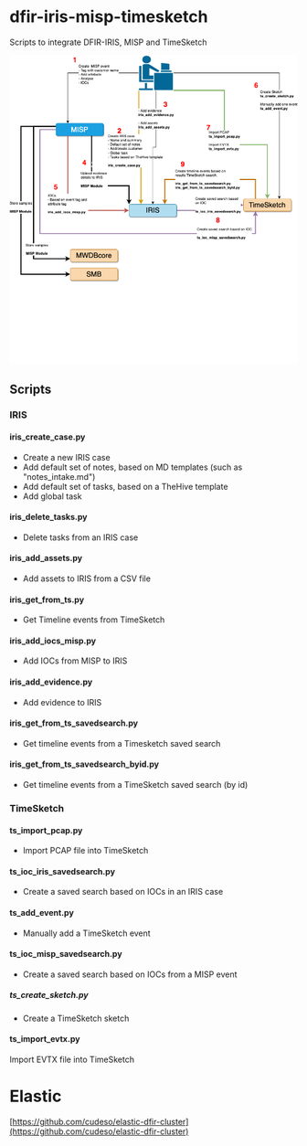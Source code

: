 # dfir-iris-misp-timesketch
Scripts to integrate DFIR-IRIS, MISP and TimeSketch

![dfir.drawio.png](/dfir.drawio.png)

## Scripts

### IRIS

#### iris_create_case.py
* Create a new IRIS case
* Add default set of notes, based on MD templates (such as "notes_intake.md")
* Add default set of tasks, based on a TheHive template
* Add global task

#### iris_delete_tasks.py
* Delete tasks from an IRIS case

#### iris_add_assets.py
* Add assets to IRIS from a CSV file

#### iris_get_from_ts.py
* Get Timeline events from TimeSketch

#### iris_add_iocs_misp.py
* Add IOCs from MISP to IRIS

#### iris_add_evidence.py
* Add evidence to IRIS

#### iris_get_from_ts_savedsearch.py
* Get timeline events from a Timesketch saved search

#### iris_get_from_ts_savedsearch_byid.py
* Get timeline events from a TimeSketch saved search (by id)

### TimeSketch

#### ts_import_pcap.py
* Import PCAP file into TimeSketch 

#### ts_ioc_iris_savedsearch.py
* Create a saved search based on IOCs in an IRIS case

#### ts_add_event.py
* Manually add a TimeSketch event

#### ts_ioc_misp_savedsearch.py
* Create a saved search based on IOCs from a MISP event

##### ts_create_sketch.py
* Create a TimeSketch sketch

#### ts_import_evtx.py
Import EVTX file into TimeSketch

# Elastic

[https://github.com/cudeso/elastic-dfir-cluster](https://github.com/cudeso/elastic-dfir-cluster)
